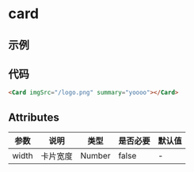 # card

## 示例

<Card imgSrc="/logo.png" summary="yoooo"></Card>

## 代码

```html
<Card imgSrc="/logo.png" summary="yoooo"></Card>
```

## Attributes

| 参数  | 说明     | 类型   | 是否必要 | 默认值 |
| ----- | -------- | ------ | -------- | ------ |
| width | 卡片宽度 | Number | false    | -      |
